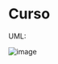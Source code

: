 # Curso

UML:

![image](https://github.com/millrnv/Curso/assets/146766468/b8cb21c6-6427-49d7-9ac3-a1a097c454cc)

